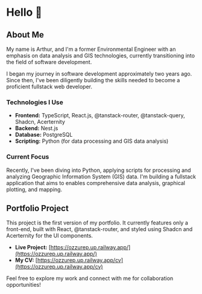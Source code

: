 
# Hello 👋

## About Me
My name is Arthur, and I'm a former Environmental Engineer with an emphasis on data analysis and GIS technologies, currently transitioning into the field of software development.

I began my journey in software development approximately two years ago. Since then, I've been diligently building the skills needed to become a proficient fullstack web developer.

### Technologies I Use

- **Frontend:** TypeScript, React.js, @tanstack-router, @tanstack-query, Shadcn, Acerternity
- **Backend:** Nest.js
- **Database:** PostgreSQL
- **Scripting:** Python (for data processing and GIS data analysis)

### Current Focus

Recently, I've been diving into Python, applying scripts for processing and analyzing Geographic Information System (GIS) data. I'm building a fullstack application that aims to enables comprehensive data analysis, graphical plotting, and mapping.


## Portfolio Project

This project is the first version of my portfolio. It currently features only a front-end, built with React, @tanstack-router, and styled using Shadcn and Acerternity for the UI components.

- **Live Project:** [https://ozzurep.up.railway.app/](https://ozzurep.up.railway.app/)
- **My CV:** [https://ozzurep.up.railway.app/cv](https://ozzurep.up.railway.app/cv)

Feel free to explore my work and connect with me for collaboration opportunities!
